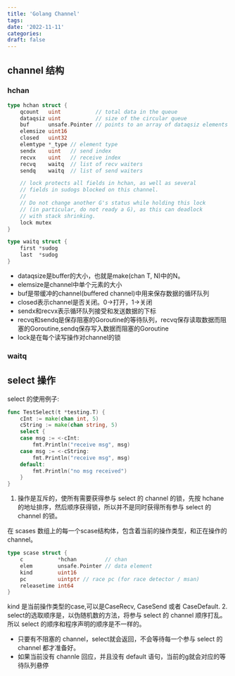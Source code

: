 ```yaml
---
title: 'Golang Channel'
tags:
date: '2022-11-11'
categories:
draft: false
---
```


## channel 结构

### hchan
```go
type hchan struct {
    qcount   uint           // total data in the queue
    dataqsiz uint           // size of the circular queue
    buf      unsafe.Pointer // points to an array of dataqsiz elements
    elemsize uint16
    closed   uint32
    elemtype *_type // element type
    sendx    uint   // send index
    recvx    uint   // receive index
    recvq    waitq  // list of recv waiters
    sendq    waitq  // list of send waiters

    // lock protects all fields in hchan, as well as several
    // fields in sudogs blocked on this channel.
    //
    // Do not change another G's status while holding this lock
    // (in particular, do not ready a G), as this can deadlock
    // with stack shrinking.
    lock mutex
}

type waitq struct {
    first *sudog
    last  *sudog
}
```
- dataqsize是buffer的大小，也就是make(chan T, N)中的N。
- elemsize是channel中单个元素的大小
- buf是带缓冲的channel(buffered channel)中用来保存数据的循环队列
- closed表示channel是否关闭。0->打开，1->关闭
- sendx和recvx表示循环队列接受和发送数据的下标
- recvq和sendq是保存阻塞的Goroutine的等待队列，recvq保存读取数据而阻塞的Goroutine,sendq保存写入数据而阻塞的Goroutine
- lock是在每个读写操作对channel的锁

### waitq


## select 操作

select 的使用例子:
```go
func TestSelect(t *testing.T) {
    cInt := make(chan int, 5)
    cString := make(chan string, 5)
    select {
    case msg := <-cInt:
        fmt.Println("receive msg", msg)
    case msg := <-cString:
        fmt.Println("receive msg", msg)
    default:
        fmt.Println("no msg received")
    }
}
```

1. 操作是互斥的，使所有需要获得参与 select 的 channel 的锁，先按 hchane 的地址排序，然后顺序获得锁，所以并不是同时获得所有参与 select 的 channel 的锁。

在 scases 数组上的每一个scase结构体，包含着当前的操作类型，和正在操作的channel。
```go
type scase struct {
    c           *hchan         // chan
    elem        unsafe.Pointer // data element
    kind        uint16
    pc          uintptr // race pc (for race detector / msan)
    releasetime int64
}
```
kind 是当前操作类型的case,可以是CaseRecv, CaseSend 或者 CaseDefault.
2. select的选取顺序是，以伪随机数的方法，将参与 select 的 channel 顺序打乱。所以 select 的顺序和程序声明的顺序是不一样的。

- 只要有不阻塞的 channel，select就会返回，不会等待每一个参与 select 的 channel 都才准备好。
- 如果当前没有 channle 回应，并且没有 default 语句，当前的g就会对应的等待队列悬停